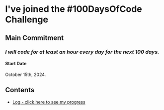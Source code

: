 # I've joined the #100DaysOfCode Challenge

## Main Commitment
### *I will code for at least an hour every day for the next 100 days.*

#### Start Date
October 15th, 2024. 

## Contents

- [Log - click here to see my progress](log.md)
